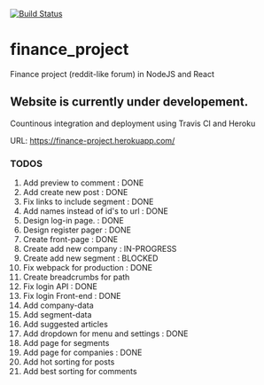 [![Build Status](https://travis-ci.org/evedal/finance_project.svg?branch=master)](https://travis-ci.org/evedal/finance_project)

# finance_project
Finance project (reddit-like forum) in NodeJS and React

## Website is currently under developement.
Countinous integration and deployment using Travis CI and Heroku

URL: https://finance-project.herokuapp.com/

### TODOS

1. Add preview to comment : DONE
2. Add create new post : DONE
3. Fix links to include segment : DONE
4. Add names instead of id's to url : DONE
5. Design log-in page. : DONE
6. Design register pager : DONE
7. Create front-page : DONE
8. Create add new company : IN-PROGRESS
9. Create add new segment : BLOCKED
10. Fix webpack for production : DONE
11. Create breadcrumbs for path
12. Fix login API : DONE
13. Fix login Front-end : DONE
14. Add company-data
15. Add segment-data
16. Add suggested articles
17. Add dropdown for menu and settings : DONE
18. Add page for segments
19. Add page for companies : DONE
20. Add hot sorting for posts
21. Add best sorting for comments
